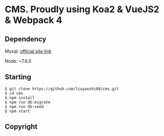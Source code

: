 # CMS. Proudly using Koa2 & VueJS2 & Webpack 4

## Dependency

Mysql: [official site link](https://www.mysql.com/)

Node: ~7.6.0

## Starting

```
$ git clone https://github.com/liuyanzhi08/cms.git
$ cd cms
$ npm install
$ npm run db:migrate
$ npm run db:seed
$ npm start
```

## Copyright
